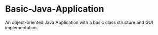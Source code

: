 # Basic-Java-Application
An object-oriented Java Application with a basic class structure and GUI implementation.
